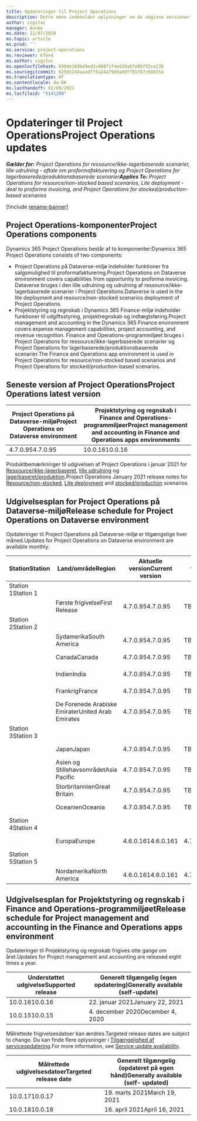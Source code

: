 ```yaml
---
title: Opdateringer til Project Operations
description: Dette emne indeholder oplysninger om de udgivne versioner af Dynamics 365 Project Operations.
author: sigitac
manager: Annbe
ms.date: 12/07/2020
ms.topic: article
ms.prod: ''
ms.service: project-operations
ms.reviewer: kfend
ms.author: sigitac
ms.openlocfilehash: b90de169bd9ed2c408f1fded20a6fe95f55ce230
ms.sourcegitcommit: 625b5244aaadff5a24a79d9addff91f87c6b015a
ms.translationtype: HT
ms.contentlocale: da-DK
ms.lasthandoff: 02/09/2021
ms.locfileid: "5141200"
---
```

# <a name="project-operations-updates"></a><span data-ttu-id="b7c08-103">Opdateringer til Project Operations</span><span class="sxs-lookup"><span data-stu-id="b7c08-103">Project Operations updates</span></span>

<span data-ttu-id="b7c08-104">_**Gælder for:** Project Operations for ressource/ikke-lagerbaserede scenarier, lille udrulning - aftale om proformafakturering og Project Operations for lagerbaserede/produktionsbaserede scenarier_</span><span class="sxs-lookup"><span data-stu-id="b7c08-104">_**Applies To:** Project Operations for resource/non-stocked based scenarios, Lite deployment - deal to proforma invoicing, and Project Operations for stocked/production-based scenarios_</span></span>

[!include [rename-banner](~/includes/cc-data-platform-banner.md)]

## <a name="project-operations-components"></a><span data-ttu-id="b7c08-105">Project Operations-komponenter</span><span class="sxs-lookup"><span data-stu-id="b7c08-105">Project Operations components</span></span>

<span data-ttu-id="b7c08-106">Dynamics 365 Project Operations består af to komponenter:</span><span class="sxs-lookup"><span data-stu-id="b7c08-106">Dynamics 365 Project Operations consists of two components:</span></span>

- <span data-ttu-id="b7c08-107">Project Operations på Dataverse-miljø indeholder funktioner fra salgsmulighed til proformafakturering.</span><span class="sxs-lookup"><span data-stu-id="b7c08-107">Project Operations on Dataverse environment covers capabilities from opportunity to proforma invoicing.</span></span> <span data-ttu-id="b7c08-108">Dataverse bruges i den lille udrulning og udrulning af ressource/ikke-lagerbaserede scenarier i Project Operations.</span><span class="sxs-lookup"><span data-stu-id="b7c08-108">Dataverse is used in the lite deployment and resource/non-stocked scenarios deployment of Project Operations.</span></span>
- <span data-ttu-id="b7c08-109">Projektstyring og regnskab i Dynamics 365 Finance-miljø indeholder funktioner til udgiftsstyring, projektregnskab og indtægtsføring.</span><span class="sxs-lookup"><span data-stu-id="b7c08-109">Project management and accounting in the Dynamics 365 Finance environment covers expense management capabilities, project accounting, and revenue recognition.</span></span> <span data-ttu-id="b7c08-110">Finance and Operations-programmiljøet bruges i Project Operations for ressource/ikke-lagerbaserede scenarier og Project Operations for lagerbaserede/produktionsbaserede scenarier.</span><span class="sxs-lookup"><span data-stu-id="b7c08-110">The Finance and Operations app environment is used in Project Operations for resource/non-stocked based scenarios and Project Operations for stocked/production-based scenarios.</span></span>

## <a name="project-operations-latest-version"></a><span data-ttu-id="b7c08-111">Seneste version af Project Operations</span><span class="sxs-lookup"><span data-stu-id="b7c08-111">Project Operations latest version</span></span>

| <span data-ttu-id="b7c08-112">Project Operations på Dataverse-miljø</span><span class="sxs-lookup"><span data-stu-id="b7c08-112">Project Operations on Dataverse environment</span></span> | <span data-ttu-id="b7c08-113">Projektstyring og regnskab i Finance and Operations-programmiljøer</span><span class="sxs-lookup"><span data-stu-id="b7c08-113">Project management and accounting in Finance and Operations apps environments</span></span> |
| --- | --- |
| <span data-ttu-id="b7c08-114">4.7.0.95</span><span class="sxs-lookup"><span data-stu-id="b7c08-114">4.7.0.95</span></span> | <span data-ttu-id="b7c08-115">10.0.16</span><span class="sxs-lookup"><span data-stu-id="b7c08-115">10.0.16</span></span> |

<span data-ttu-id="b7c08-116">Produktbemærkninger til udgivelsen af Project Operations i januar 2021 for [Ressource/ikke-lagerbaseret](whats-new-feb-2021-resource-based.md), [lille udrulning](../pro/whats-new/whats-new-feb-2021-lite.md) og [lagerbaseret/produktion](../prod-pma/whats-new/whats-new-jan-2021-stocked.md).</span><span class="sxs-lookup"><span data-stu-id="b7c08-116">Project Operations January 2021 release notes for [Resource/non-stocked](whats-new-feb-2021-resource-based.md), [Lite deployment](../pro/whats-new/whats-new-feb-2021-lite.md) and [stocked/production](../prod-pma/whats-new/whats-new-jan-2021-stocked.md) scenarios.</span></span>

## <a name="release-schedule-for-project-operations-on-dataverse-environment"></a><span data-ttu-id="b7c08-117">Udgivelsesplan for Project Operations på Dataverse-miljø</span><span class="sxs-lookup"><span data-stu-id="b7c08-117">Release schedule for Project Operations on Dataverse environment</span></span>

<span data-ttu-id="b7c08-118">Opdateringer til Project Operations på Dataverse-miljø er tilgængelige hver måned.</span><span class="sxs-lookup"><span data-stu-id="b7c08-118">Updates for Project Operations on Dataverse environment are available monthly.</span></span> 

| <span data-ttu-id="b7c08-119">Station</span><span class="sxs-lookup"><span data-stu-id="b7c08-119">Station</span></span>   | <span data-ttu-id="b7c08-120">Land/område</span><span class="sxs-lookup"><span data-stu-id="b7c08-120">Region</span></span>        | <span data-ttu-id="b7c08-121">Aktuelle version</span><span class="sxs-lookup"><span data-stu-id="b7c08-121">Current version</span></span> | <span data-ttu-id="b7c08-122">Næste version</span><span class="sxs-lookup"><span data-stu-id="b7c08-122">Next version</span></span> | <span data-ttu-id="b7c08-123">Generelt tilgængelige</span><span class="sxs-lookup"><span data-stu-id="b7c08-123">Generally available</span></span> |
|-----------|---------------|-----------------|--------------|---------------------|
| <span data-ttu-id="b7c08-124">Station 1</span><span class="sxs-lookup"><span data-stu-id="b7c08-124">Station 1</span></span> |   &nbsp;      |    &nbsp;       | &nbsp;       |      &nbsp;         |
|   &nbsp;  | <span data-ttu-id="b7c08-125">Første frigivelse</span><span class="sxs-lookup"><span data-stu-id="b7c08-125">First Release</span></span> |  <span data-ttu-id="b7c08-126">4.7.0.95</span><span class="sxs-lookup"><span data-stu-id="b7c08-126">4.7.0.95</span></span>       | <span data-ttu-id="b7c08-127">TBD</span><span class="sxs-lookup"><span data-stu-id="b7c08-127">TBD</span></span>     | <span data-ttu-id="b7c08-128">19. feb. 2021</span><span class="sxs-lookup"><span data-stu-id="b7c08-128">19-Feb-21</span></span>           |
| <span data-ttu-id="b7c08-129">Station 2</span><span class="sxs-lookup"><span data-stu-id="b7c08-129">Station 2</span></span> |   &nbsp;      |    &nbsp;       | &nbsp;       |      &nbsp;         |
|   &nbsp;  | <span data-ttu-id="b7c08-130">Sydamerika</span><span class="sxs-lookup"><span data-stu-id="b7c08-130">South America</span></span> |  <span data-ttu-id="b7c08-131">4.7.0.95</span><span class="sxs-lookup"><span data-stu-id="b7c08-131">4.7.0.95</span></span>       | <span data-ttu-id="b7c08-132">TBD</span><span class="sxs-lookup"><span data-stu-id="b7c08-132">TBD</span></span>     | <span data-ttu-id="b7c08-133">19. feb. 2021</span><span class="sxs-lookup"><span data-stu-id="b7c08-133">19-Feb-21</span></span>           |
|    &nbsp; | <span data-ttu-id="b7c08-134">Canada</span><span class="sxs-lookup"><span data-stu-id="b7c08-134">Canada</span></span>        |  <span data-ttu-id="b7c08-135">4.7.0.95</span><span class="sxs-lookup"><span data-stu-id="b7c08-135">4.7.0.95</span></span>       | <span data-ttu-id="b7c08-136">TBD</span><span class="sxs-lookup"><span data-stu-id="b7c08-136">TBD</span></span>     | <span data-ttu-id="b7c08-137">19. feb. 2021</span><span class="sxs-lookup"><span data-stu-id="b7c08-137">19-Feb-21</span></span>           |
|   &nbsp;  | <span data-ttu-id="b7c08-138">Indien</span><span class="sxs-lookup"><span data-stu-id="b7c08-138">India</span></span>         |  <span data-ttu-id="b7c08-139">4.7.0.95</span><span class="sxs-lookup"><span data-stu-id="b7c08-139">4.7.0.95</span></span>       | <span data-ttu-id="b7c08-140">TBD</span><span class="sxs-lookup"><span data-stu-id="b7c08-140">TBD</span></span>     | <span data-ttu-id="b7c08-141">19. feb. 2021</span><span class="sxs-lookup"><span data-stu-id="b7c08-141">19-Feb-21</span></span>           |
|   &nbsp;  | <span data-ttu-id="b7c08-142">Frankrig</span><span class="sxs-lookup"><span data-stu-id="b7c08-142">France</span></span>         |  <span data-ttu-id="b7c08-143">4.7.0.95</span><span class="sxs-lookup"><span data-stu-id="b7c08-143">4.7.0.95</span></span>       | <span data-ttu-id="b7c08-144">TBD</span><span class="sxs-lookup"><span data-stu-id="b7c08-144">TBD</span></span>     | <span data-ttu-id="b7c08-145">19. feb. 2021</span><span class="sxs-lookup"><span data-stu-id="b7c08-145">19-Feb-21</span></span>           |
|   &nbsp;  | <span data-ttu-id="b7c08-146">De Forenede Arabiske Emirater</span><span class="sxs-lookup"><span data-stu-id="b7c08-146">United Arab Emirates</span></span>         |  <span data-ttu-id="b7c08-147">4.7.0.95</span><span class="sxs-lookup"><span data-stu-id="b7c08-147">4.7.0.95</span></span>       | <span data-ttu-id="b7c08-148">TBD</span><span class="sxs-lookup"><span data-stu-id="b7c08-148">TBD</span></span>     | <span data-ttu-id="b7c08-149">19. feb. 2021</span><span class="sxs-lookup"><span data-stu-id="b7c08-149">19-Feb-21</span></span>           |
| <span data-ttu-id="b7c08-150">Station 3</span><span class="sxs-lookup"><span data-stu-id="b7c08-150">Station 3</span></span>  |      &nbsp;   |     &nbsp;      |     &nbsp;   |      &nbsp;         |
|   &nbsp;  | <span data-ttu-id="b7c08-151">Japan</span><span class="sxs-lookup"><span data-stu-id="b7c08-151">Japan</span></span>         |  <span data-ttu-id="b7c08-152">4.7.0.95</span><span class="sxs-lookup"><span data-stu-id="b7c08-152">4.7.0.95</span></span>       | <span data-ttu-id="b7c08-153">TBD</span><span class="sxs-lookup"><span data-stu-id="b7c08-153">TBD</span></span>     | <span data-ttu-id="b7c08-154">26. feb. 2021</span><span class="sxs-lookup"><span data-stu-id="b7c08-154">26-Feb-21</span></span>           |
|   &nbsp;  | <span data-ttu-id="b7c08-155">Asien og Stillehavsområdet</span><span class="sxs-lookup"><span data-stu-id="b7c08-155">Asia Pacific</span></span>  |  <span data-ttu-id="b7c08-156">4.7.0.95</span><span class="sxs-lookup"><span data-stu-id="b7c08-156">4.7.0.95</span></span>       | <span data-ttu-id="b7c08-157">TBD</span><span class="sxs-lookup"><span data-stu-id="b7c08-157">TBD</span></span>     | <span data-ttu-id="b7c08-158">26. feb. 2021</span><span class="sxs-lookup"><span data-stu-id="b7c08-158">26-Feb-21</span></span>           |
|   &nbsp;  | <span data-ttu-id="b7c08-159">Storbritannien</span><span class="sxs-lookup"><span data-stu-id="b7c08-159">Great Britain</span></span> |  <span data-ttu-id="b7c08-160">4.7.0.95</span><span class="sxs-lookup"><span data-stu-id="b7c08-160">4.7.0.95</span></span>       | <span data-ttu-id="b7c08-161">TBD</span><span class="sxs-lookup"><span data-stu-id="b7c08-161">TBD</span></span>     | <span data-ttu-id="b7c08-162">26. feb. 2021</span><span class="sxs-lookup"><span data-stu-id="b7c08-162">26-Feb-21</span></span>           |
|   &nbsp;  | <span data-ttu-id="b7c08-163">Oceanien</span><span class="sxs-lookup"><span data-stu-id="b7c08-163">Oceania</span></span>       |  <span data-ttu-id="b7c08-164">4.7.0.95</span><span class="sxs-lookup"><span data-stu-id="b7c08-164">4.7.0.95</span></span>       | <span data-ttu-id="b7c08-165">TBD</span><span class="sxs-lookup"><span data-stu-id="b7c08-165">TBD</span></span>     | <span data-ttu-id="b7c08-166">26. feb. 2021</span><span class="sxs-lookup"><span data-stu-id="b7c08-166">26-Feb-21</span></span>           |
| <span data-ttu-id="b7c08-167">Station 4</span><span class="sxs-lookup"><span data-stu-id="b7c08-167">Station 4</span></span> |     &nbsp;    |     &nbsp;      |     &nbsp;   |      &nbsp;         |
|   &nbsp;  | <span data-ttu-id="b7c08-168">Europa</span><span class="sxs-lookup"><span data-stu-id="b7c08-168">Europe</span></span>        |  <span data-ttu-id="b7c08-169">4.6.0.161</span><span class="sxs-lookup"><span data-stu-id="b7c08-169">4.6.0.161</span></span>       | <span data-ttu-id="b7c08-170">4.7.0.95</span><span class="sxs-lookup"><span data-stu-id="b7c08-170">4.7.0.95</span></span>     | <span data-ttu-id="b7c08-171">12. feb. 2021</span><span class="sxs-lookup"><span data-stu-id="b7c08-171">12-Feb-21</span></span>           |
| <span data-ttu-id="b7c08-172">Station 5</span><span class="sxs-lookup"><span data-stu-id="b7c08-172">Station 5</span></span> |     &nbsp;    |     &nbsp;      |     &nbsp;   |      &nbsp;         |
|   &nbsp;  | <span data-ttu-id="b7c08-173">Nordamerika</span><span class="sxs-lookup"><span data-stu-id="b7c08-173">North America</span></span> |  <span data-ttu-id="b7c08-174">4.6.0.161</span><span class="sxs-lookup"><span data-stu-id="b7c08-174">4.6.0.161</span></span>       | <span data-ttu-id="b7c08-175">4.7.0.95</span><span class="sxs-lookup"><span data-stu-id="b7c08-175">4.7.0.95</span></span>     | <span data-ttu-id="b7c08-176">19. feb. 2021</span><span class="sxs-lookup"><span data-stu-id="b7c08-176">19-Feb-21</span></span>           |

## <a name="release-schedule-for-project-management-and-accounting-in-the-finance-and-operations-apps-environment"></a><span data-ttu-id="b7c08-177">Udgivelsesplan for Projektstyring og regnskab i Finance and Operations-programmiljøet</span><span class="sxs-lookup"><span data-stu-id="b7c08-177">Release schedule for Project management and accounting in the Finance and Operations apps environment</span></span>

<span data-ttu-id="b7c08-178">Opdateringer til Projektstyring og regnskab frigives otte gange om året.</span><span class="sxs-lookup"><span data-stu-id="b7c08-178">Updates for Project management and accounting are released eight times a year.</span></span>

| <span data-ttu-id="b7c08-179">Understøttet udgivelse</span><span class="sxs-lookup"><span data-stu-id="b7c08-179">Supported release</span></span> | <span data-ttu-id="b7c08-180">Generelt tilgængelig (egen opdatering)</span><span class="sxs-lookup"><span data-stu-id="b7c08-180">Generally available (self-update)</span></span> |
| --- | --- |
| <span data-ttu-id="b7c08-181">10.0.16</span><span class="sxs-lookup"><span data-stu-id="b7c08-181">10.0.16</span></span> | <span data-ttu-id="b7c08-182">22. januar 2021</span><span class="sxs-lookup"><span data-stu-id="b7c08-182">January 22, 2021</span></span> |
| <span data-ttu-id="b7c08-183">10.0.15</span><span class="sxs-lookup"><span data-stu-id="b7c08-183">10.0.15</span></span> | <span data-ttu-id="b7c08-184">4. december 2020</span><span class="sxs-lookup"><span data-stu-id="b7c08-184">December 4, 2020</span></span> |


<span data-ttu-id="b7c08-185">Målrettede frigivelsesdatoer kan ændres.</span><span class="sxs-lookup"><span data-stu-id="b7c08-185">Targeted release dates are subject to change.</span></span> <span data-ttu-id="b7c08-186">Du kan finde flere oplysninger i [Tilgængelighed af serviceopdatering](https://docs.microsoft.com/dynamics365/fin-ops-core/fin-ops/get-started/public-preview-releases?toc=/dynamics365/finance/toc.json).</span><span class="sxs-lookup"><span data-stu-id="b7c08-186">For more information, see [Service update availability](https://docs.microsoft.com/dynamics365/fin-ops-core/fin-ops/get-started/public-preview-releases?toc=/dynamics365/finance/toc.json).</span></span>

| <span data-ttu-id="b7c08-187">Målrettede udgivelsesdatoer</span><span class="sxs-lookup"><span data-stu-id="b7c08-187">Targeted release date</span></span> | <span data-ttu-id="b7c08-188">Generelt tilgængelig (opdateret på egen hånd)</span><span class="sxs-lookup"><span data-stu-id="b7c08-188">Generally available (self- updated)</span></span> |
| --- | --- |
| <span data-ttu-id="b7c08-189">10.0.17</span><span class="sxs-lookup"><span data-stu-id="b7c08-189">10.0.17</span></span> | <span data-ttu-id="b7c08-190">19. marts 2021</span><span class="sxs-lookup"><span data-stu-id="b7c08-190">March 19, 2021</span></span> |
| <span data-ttu-id="b7c08-191">10.0.18</span><span class="sxs-lookup"><span data-stu-id="b7c08-191">10.0.18</span></span> | <span data-ttu-id="b7c08-192">16. april 2021</span><span class="sxs-lookup"><span data-stu-id="b7c08-192">April 16, 2021</span></span> |
